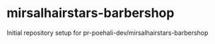 # mirsalhairstars-barbershop

Initial repository setup for pr-poehali-dev/mirsalhairstars-barbershop